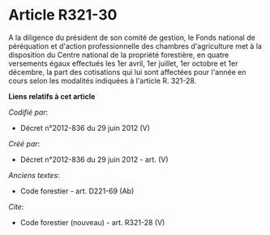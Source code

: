 # Article R321-30

A la diligence du président de son comité de gestion, le Fonds national de péréquation et d'action professionnelle des
chambres d'agriculture met à la disposition du Centre national de la propriété forestière, en quatre versements égaux
effectués les 1er avril, 1er juillet, 1er octobre et 1er décembre, la part des cotisations qui lui sont affectées pour
l'année en cours selon les modalités indiquées à l'article R. 321-28.

**Liens relatifs à cet article**

_Codifié par_:

  - Décret n°2012-836 du 29 juin 2012 (V)

_Créé par_:

  - Décret n°2012-836 du 29 juin 2012 - art. (V)

_Anciens textes_:

  - Code forestier - art. D221-69 (Ab)

_Cite_:

  - Code forestier (nouveau) - art. R321-28 (V)
